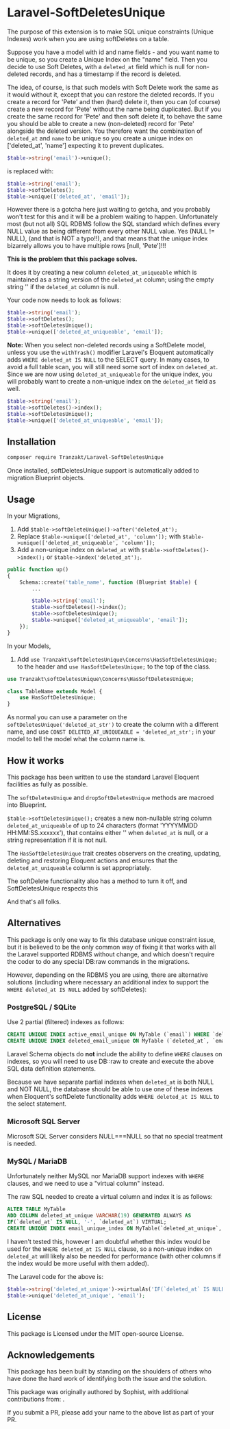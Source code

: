 # Laravel-SoftDeletesUnique

The purpose of this extension is to make SQL unique constraints (Unique Indexes)
work when you are using softDeletes on a table.

Suppose you have a model with id and name fields -
and you want name to be unique,
so you create a Unique Index on the "name" field.
Then you decide to use Soft Deletes,
with a `deleted_at` field which is null for non-deleted records,
and has a timestamp if the record is deleted.

The idea, of course, is that such models with Soft Delete
work the same as it would without it,
except that you can restore the deleted records.
If you create a record for 'Pete' and then (hard) delete it,
then you can (of course) create a new record for 'Pete' without the name being duplicated.
But if you create the same record for 'Pete' and then soft delete it,
to behave the same you should be able to create a new (non-deleted) record for 'Pete'
alongside the deleted version.
You therefore want the combination of `deleted_at` and `name` to be unique
so you create a unique index on ['deleted_at', 'name'] expecting it to prevent duplicates.

``` php
$table->string('email')->unique();
```

is replaced with:

``` php
$table->string('email');
$table->softDeletes();
$table->unique(['deleted_at', 'email']);
```

However there is a gotcha here just waiting to getcha,
and you probably won't test for this and it will be a problem waiting to happen.
Unfortunately most (but not all) SQL RDBMS follow the SQL standard
which defines every NULL value as being different from every other NULL value.
Yes (NULL != NULL),
(and that is NOT a typo!!),
and that means that the unique index bizarrely allows you
to have multiple rows [null, 'Pete']!!!

**This is the problem that this package solves.**

It does it by creating a new column `deleted_at_uniqueable`
which is maintained as a string version of the `deleted_at` column;
using the empty string '' if the `deleted_at` column is null.

Your code now needs to look as follows:

``` php
$table->string('email');
$table->softDeletes();
$table->softDeletesUnique();
$table->unique(['deleted_at_uniqueable', 'email']);
```

**Note:** When you select non-deleted records using a SoftDelete model,
unless you use the `withTrash()` modifier
Laravel's Eloquent automatically adds `WHERE deleted_at IS NULL` to the SELECT query.
In many cases, to avoid a full table scan, you will still need some sort of index on `deleted_at`.
Since we are now using `deleted_at_uniqueable` for the unique index,
you will probably want to create a non-unique index on the `deleted_at` field
as well.

``` php
$table->string('email');
$table->softDeletes()->index();
$table->softDeletesUnique();
$table->unique(['deleted_at_uniqueable', 'email']);
```

## Installation

``` bash
composer require Tranzakt/Laravel-SoftDeletesUnique
```

Once installed, softDeletesUnique support is automatically added to migration Blueprint objects.

## Usage

In your Migrations,

1. Add `$table->softDeleteUnique()->after('deleted_at');`
2. Replace `$table->unique(['deleted_at', 'column']);` with `$table->unique(['deleted_at_uniqueable', 'column']);`
3. Add a non-unique index on `deleted_at` with `$table->softDeletes()->index();` or `$table->index('deleted_at');`.

``` php
public function up()
{
    Schema::create('table_name', function (Blueprint $table) {
        ...

        $table->string('email');
        $table->softDeletes()->index();
        $table->softDeletesUnique();
        $table->unique(['deleted_at_uniqueable', 'email']);
    });
}
```

In your Models,

1. Add `use Tranzakt\softDeletesUnique\Concerns\HasSoftDeletesUnique;` to the header
and `use HasSoftDeletesUnique;` to the top of the class.

``` php
use Tranzakt\softDeletesUnique\Concerns\HasSoftDeletesUnique;

class TableName extends Model {
    use HasSoftDeletesUnique;
}
```

As normal you can use a parameter on the `softDeletesUnique('deleted_at_str')` to create the column with a different name,
and use `CONST DELETED_AT_UNIQUEABLE = 'deleted_at_str';` in your model to tell the model what the column name is.

## How it works

This package has been written to use the standard Laravel Eloquent facilities as fully as possible.

The `softDeletesUnique` and `dropSoftDeletesUnique` methods are macroed into Blueprint.

`$table->softDeletesUnique();` creates a new non-nullable string column
`deleted_at_uniqueable` of up to 24 characters
(format 'YYYYMMDD HH:MM:SS.xxxxxx'),
that contains either '' when `deleted_at` is null, or a string representation if it is not null.

The `HasSoftDeletesUnique` trait creates observers on the creating, updating, deleting and restoring Eloquent actions
and ensures that the `deleted_at_uniqueable` column is set appropriately.

The softDelete functionality also has a method to turn it off,
and SoftDeletesUnique respects this

And that's all folks.

## Alternatives

This package is only one way to fix this database unique constraint issue,
but it is believed to be the only common way of fixing it
that works with all the Laravel supported RDBMS without change,
and which doesn't require the coder to do any special DB:raw commands
in the migrations.

However, depending on the RDBMS you are using, there are alternative solutions
(including where necessary an additional index to support the `WHERE deleted_at IS NULL`
added by softDeletes):

### PostgreSQL / SQLite

Use 2 partial (filtered) indexes as follows:

``` SQL
CREATE UNIQUE INDEX active_email_unique ON MyTable (`email`) WHERE `deleted_at` IS NULL;
CREATE UNIQUE INDEX deleted_email_unique ON MyTable (`deleted_at`, `email`) WHERE `deleted_at` IS NOT NULL;
```

Laravel Schema objects do **not** include the ability to define `WHERE` clauses on indexes,
so you will need to use DB::raw to create and execute the above SQL data definition statements.

Because we have separate partial indexes when `deleted_at` is both NULL and NOT NULL,
the database should be able to use one of these indexes when Eloquent's softDelete functionality
adds `WHERE deleted_at IS NULL` to the select statement.

### Microsoft SQL Server

Microsoft SQL Server considers NULL===NULL so that no special treatment is needed.

### MySQL / MariaDB

Unfortunately neither MySQL nor MariaDB support indexes with `WHERE` clauses,
and we need to use a "virtual column" instead.

The raw SQL needed to create a virtual column and index it is as follows:

``` SQL
ALTER TABLE MyTable
ADD COLUMN deleted_at_unique VARCHAR(19) GENERATED ALWAYS AS
IF(`deleted_at` IS NULL, '-', `deleted_at`) VIRTUAL;
CREATE UNIQUE INDEX email_unique_index ON MyTable(`deleted_at_unique`, `email`);
```

I haven't tested this,
however I am doubtful whether this index would be used for the `WHERE deleted_at IS NULL` clause,
so a non-unique index on `deleted_at` will likely also be needed for performance
(with other columns if the index would be more useful with them added).

The Laravel code for the above is:

``` PHP
$table->string('deleted_at_unique')->virtualAs('IF(`deleted_at` IS NULL, '-', `deleted_at`)');
$table->unique('deleted_at_unique', 'email');
```

## License

This package is Licensed under the MIT open-source License.

## Acknowledgements

This package has been built by standing on the shoulders of others who have
done the hard work of identifying both the issue and the solution.

This package was originally authored by Sophist,
with additional contributions from: .

If you submit a PR, please add your name to the above list as part of your PR.
